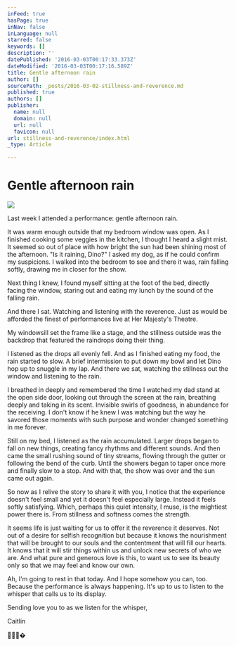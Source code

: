 ```yaml
---
inFeed: true
hasPage: true
inNav: false
inLanguage: null
starred: false
keywords: []
description: ''
datePublished: '2016-03-03T00:17:33.373Z'
dateModified: '2016-03-03T00:17:16.589Z'
title: Gentle afternoon rain
author: []
sourcePath: _posts/2016-03-02-stillness-and-reverence.md
published: true
authors: []
publisher:
  name: null
  domain: null
  url: null
  favicon: null
url: stillness-and-reverence/index.html
_type: Article

---
```

# Gentle afternoon rain
![](https://the-grid-user-content.s3-us-west-2.amazonaws.com/e190125b-7864-4e12-9b6e-f198ee720286.jpg)

Last week I attended
a performance: gentle afternoon rain.

It was warm enough
outside that my bedroom window was open. As I finished cooking some veggies in
the kitchen, I thought I heard a slight mist. It seemed so out of place with
how bright the sun had been shining most of the afternoon. "Is it raining,
Dino?" I asked my dog, as if he could confirm my suspicions. I walked into
the bedroom to see and there it was, rain falling softly, drawing me in closer
for the show. 

Next thing I knew, I
found myself sitting at the foot of the bed, directly facing the window,
staring out and eating my lunch by the sound of the falling rain. 

And there I sat.
Watching and listening with the reverence. Just as would be afforded the finest
of performances live at Her Majesty's Theatre. 

My windowsill set
the frame like a stage, and the stillness outside was the backdrop that
featured the raindrops doing their thing.

I listened as the
drops all evenly fell. And as I finished eating my food, the rain started to
slow. A brief intermission to put down my bowl and let Dino hop up to snuggle
in my lap. And there we sat, watching the stillness out the window and
listening to the rain.

I breathed in deeply
and remembered the time I watched my dad stand at the open side door, looking
out through the screen at the rain, breathing deeply and taking in its scent.
Invisible swirls of goodness, in abundance for the receiving. I don't know if
he knew I was watching but the way he savored those moments with such purpose
and wonder changed something in me forever.

Still on my bed, I
listened as the rain accumulated. Larger drops began to fall on new things,
creating fancy rhythms and different sounds. And then came the small rushing
sound of tiny streams, flowing through the gutter or following the bend of the
curb. Until the showers began to taper once more and finally slow to a stop.
And with that, the show was over and the sun came out again.

So now as I relive
the story to share it with you, I notice that the experience doesn't feel small
and yet it doesn't feel especially large. Instead it feels softly satisfying.
Which, perhaps this quiet intensity, I muse, is the mightiest power there is.
From stillness and softness comes the strength.

It seems life is
just waiting for us to offer it the reverence it deserves. Not out of a desire
for selfish recognition but because it knows the nourishment that will be
brought to our souls and the contentment that will fill our hearts. It knows
that it will stir things within us and unlock new secrets of who we are. And
what pure and generous love is this, to want us to see its beauty only so that
we may feel and know our own.

Ah, I'm going to
rest in that today. And I hope somehow you can, too. Because the performance is
always happening. It's up to us to listen to the whisper that calls us to its
display. 

Sending love you to
as we listen for the whisper,

Caitlin

�